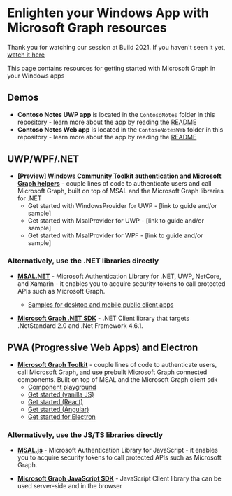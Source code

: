 # Enlighten your Windows App with Microsoft Graph resources

Thank you for watching our session at Build 2021. If you haven't seen it yet, [watch it here](https://aka.ms/OD531)

This page contains resources for getting started with Microsoft Graph in your Windows apps

## Demos

- **Contoso Notes UWP app** is located in the `ContosoNotes` folder in this repository - learn more about the app by reading the [README](./README.md)
- **Contoso Notes Web app** is located in the `ContosoNotesWeb` folder in this repository - learn more about the app by reading the [README](./ContosoNotesWeb/README.md)

## UWP/WPF/.NET

- **[Preview] [Windows Community Toolkit authentication and Microsoft Graph helpers](https://github.com/windows-toolkit/Graph-Controls)** - couple lines of code to authenticate users and call Microsoft Graph, built on top of MSAL and the Microsoft Graph libraries for .NET
  - Get started with WindowsProvider for UWP - [link to guide and/or sample]
  - Get started with MsalProvider for UWP - [link to guide and/or sample]
  - Get started with MsalProvider for WPF - [link to guide and/or sample]

### Alternatively, use the .NET libraries directly

- [**MSAL.NET**](https://github.com/AzureAD/microsoft-authentication-library-for-dotnet) - Microsoft Authentication Library for .NET, UWP, NetCore, and Xamarin - it enables you to acquire security tokens to call protected APIs such as Microsoft Graph. 
  - [Samples for desktop and mobile public client apps](https://docs.microsoft.com/azure/active-directory/develop/sample-v2-code#desktop-and-mobile-public-client-apps) 

- [**Microsoft Graph .NET SDK**](https://github.com/microsoftgraph/msgraph-sdk-dotnet) - .NET Client library that targets .NetStandard 2.0 and .Net Framework 4.6.1.

## PWA (Progressive Web Apps) and Electron

- **[Microsoft Graph Toolkit](https://aka.ms/mgt)** - couple lines of code to authenticate users, call Microsoft Graph, and use prebuilt Microsoft Graph connected components. Built on top of MSAL and the Microsoft Graph client sdk
  - [Component playground](https://aka.ms/mgt)
  - [Get started (vanilla JS)](https://docs.microsoft.com/graph/toolkit/get-started/build-a-web-app)
  - [Get started (React)](https://docs.microsoft.com/graph/toolkit/get-started/use-toolkit-with-react)
  - [Get started (Angular)](https://docs.microsoft.com/graph/toolkit/get-started/use-toolkit-with-angular)
  - [Get started for Electron](https://docs.microsoft.com/en-us/graph/toolkit/get-started/build-an-electron-app)

### Alternatively, use the JS/TS libraries directly

- [**MSAL.js**](https://github.com/AzureAD/microsoft-authentication-library-for-js) - Microsoft Authentication Library for JavaScript - it enables you to acquire security tokens to call protected APIs such as Microsoft Graph. 

- [**Microsoft Graph JavaScript SDK**](https://github.com/microsoftgraph/msgraph-sdk-javascript) - JavaScript Client library tha can be used server-side and in the browser

